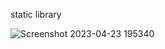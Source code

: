 static library

![Screenshot 2023-04-23 195340](https://user-images.githubusercontent.com/77577274/233856641-7221171a-ea5a-414e-8632-b86ce83ae060.jpg)

